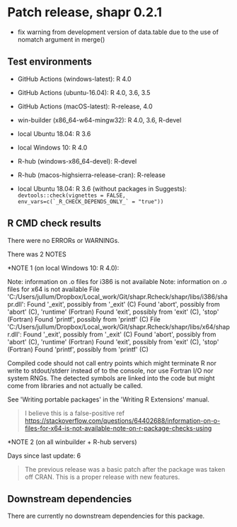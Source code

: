 
# Patch release, shapr 0.2.1

* fix warning from development version of data.table due to the use of nomatch argument in merge()


## Test environments

* GitHub Actions (windows-latest): R 4.0
* GitHub Actions (ubuntu-16.04): R 4.0, 3.6, 3.5
* GitHub Actions (macOS-latest): R-release, 4.0
* win-builder (x86_64-w64-mingw32): R 4.0, 3.6, R-devel
* local Ubuntu 18.04: R 3.6
* local Windows 10: R 4.0
* R-hub (windows-x86_64-devel): R-devel
* R-hub (macos-highsierra-release-cran): R-release

* local Ubuntu 18.04: R 3.6 (without packages in Suggests): 
```devtools::check(vignettes = FALSE, env_vars=c(`_R_CHECK_DEPENDS_ONLY_` = "true"))```

## R CMD check results

There were no ERRORs or WARNINGs.

There was 2 NOTES 

*NOTE 1 (on local Windows 10: R 4.0):

  Note: information on .o files for i386 is not available
  Note: information on .o files for x64 is not available
  File 'C:/Users/jullum/Dropbox/Local_work/Git/shapr.Rcheck/shapr/libs/i386/shapr.dll':
    Found '_exit', possibly from '_exit' (C)
    Found 'abort', possibly from 'abort' (C), 'runtime' (Fortran)
    Found 'exit', possibly from 'exit' (C), 'stop' (Fortran)
    Found 'printf', possibly from 'printf' (C)
  File 'C:/Users/jullum/Dropbox/Local_work/Git/shapr.Rcheck/shapr/libs/x64/shapr.dll':
    Found '_exit', possibly from '_exit' (C)
    Found 'abort', possibly from 'abort' (C), 'runtime' (Fortran)
    Found 'exit', possibly from 'exit' (C), 'stop' (Fortran)
    Found 'printf', possibly from 'printf' (C)
  
  Compiled code should not call entry points which might terminate R nor
  write to stdout/stderr instead of to the console, nor use Fortran I/O
  nor system RNGs. The detected symbols are linked into the code but
  might come from libraries and not actually be called.
  
  See 'Writing portable packages' in the 'Writing R Extensions' manual.

> I believe this is a false-positive ref https://stackoverflow.com/questions/64402688/information-on-o-files-for-x64-is-not-available-note-on-r-package-checks-using

*NOTE 2 (on all winbuilder + R-hub servers)

Days since last update: 6

> The previous release was a basic patch after the package was taken off CRAN. This is a proper release with new features.

## Downstream dependencies
There are currently no downstream dependencies for this package.
